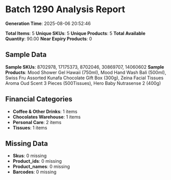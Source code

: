 # Batch 1290 Analysis Report

**Generation Time**: 2025-08-06 20:52:46

**Total Items**: 5
**Unique SKUs**: 5
**Unique Products**: 5
**Total Available Quantity**: 90.00
**Near Expiry Products**: 0

## Sample Data
**Sample SKUs**: 8702978, 17175373, 8702046, 30869707, 14060602
**Sample Products**: Mood Shower Gel Hawaii (750ml), Mood Hand Wash Bali (500ml), Swiss Fru Assorted Kunafa Chocolate Gift Box (300g), Zeina Facial Tissues Aroma Oud Scent 3 Pieces (500Tissues), Hero Baby Nutrasense 2 (400g)

## Financial Categories
- **Coffee & Other Drinks**: 1 items
- **Chocolates Warehouse**: 1 items
- **Personal Care**: 2 items
- **Tissues**: 1 items

## Missing Data
- **Skus**: 0 missing
- **Product_ids**: 0 missing
- **Product_names**: 0 missing
- **Barcodes**: 0 missing
